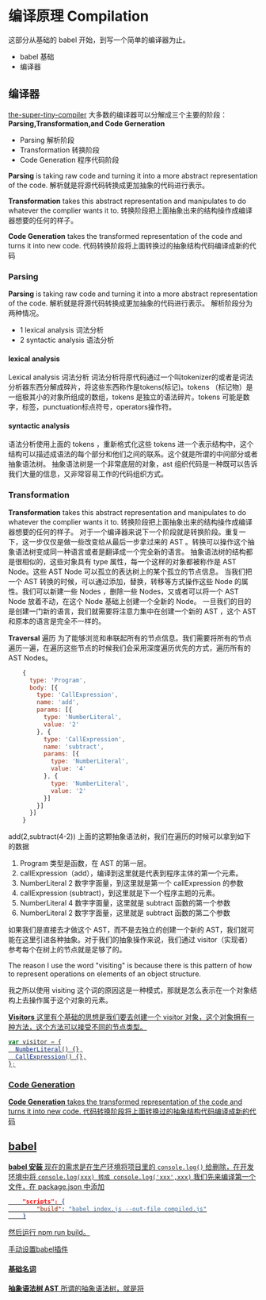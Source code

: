 # 编译原理 Compilation
这部分从基础的 babel 开始，到写一个简单的编译器为止。
* babel 基础
* 编译器

## 编译器
[the-super-tiny-compiler](https://github.com/jamiebuilds/the-super-tiny-compiler)
大多数的编译器可以分解成三个主要的阶段：**Parsing,Transformation,and Code Gerneration**
* Parsing 解析阶段
* Transformation 转换阶段
* Code Generation 程序代码阶段

**Parsing** is taking raw code and turning it into a more abstract representation of the code.
解析就是将源代码转换成更加抽象的代码进行表示。

**Transformation** takes this abstract representation and manipulates to do whatever the complier wants it to.
转换阶段把上面抽象出来的结构操作成编译器想要的任何的样子。

**Code Generation** takes the transformed representation of the code and turns it into new code.
代码转换阶段将上面转换过的抽象结构代码编译成新的代码

### Parsing
**Parsing** is taking raw code and turning it into a more abstract representation of the code.
解析就是将源代码转换成更加抽象的代码进行表示。
解析阶段分为两种情况。
* 1 lexical analysis 词法分析
* 2 syntactic analysis 语法分析

#### lexical analysis
Lexical analysis 词法分析
词法分析将原代码通过一个叫tokenizer的或者是词法分析器东西分解成碎片，将这些东西称作是tokens(标记)。tokens （标记物）是一组极其小的对象所组成的数组，tokens 是独立的语法碎片。tokens 可能是数字，标签，punctuation标点符号，operators操作符。
#### syntactic analysis
语法分析使用上面的 tokens ，重新格式化这些 tokens 进一个表示结构中，这个结构可以描述成语法的每个部分和他们之间的联系。这个就是所谓的中间部分或者抽象语法树。
抽象语法树是一个非常底层的对象，ast 组织代码是一种既可以告诉我们大量的信息，又非常容易工作的代码组织方式。


### Transformation
**Transformation** takes this abstract representation and manipulates to do whatever the complier wants it to.
转换阶段把上面抽象出来的结构操作成编译器想要的任何的样子。
对于一个编译器来说下一个阶段就是转换阶段。重复一下，这一步仅仅是做一些改变给从最后一步拿过来的 AST 。转换可以操作这个抽象语法树变成同一种语言或者是翻译成一个完全新的语言。
抽象语法树的结构都是很相似的，这些对象具有 type 属性，每一个这样的对象都被称作是 AST Node。这些 AST Node 可以孤立的表达树上的某个孤立的节点信息。
当我们把一个 AST 转换的时候，可以通过添加，替换，转移等方式操作这些 Node 的属性。我们可以新建一些 Nodes ，删除一些 Nodes，又或者可以将一个 AST Node 放着不动，在这个 Node 基础上创建一个全新的 Node。
一旦我们的目的是创建一门新的语言，我们就需要将注意力集中在创建一个新的 AST ，这个 AST 和原本的语言是完全不一样的。

**Traversal** 遍历
为了能够浏览和串联起所有的节点信息。我们需要将所有的节点遍历一遍，在遍历这些节点的时候我们会采用深度遍历优先的方式，遍历所有的 AST Nodes。
```js
    {
      type: 'Program',
      body: [{
        type: 'CallExpression',
        name: 'add',
        params: [{
          type: 'NumberLiteral',
          value: '2'
        }, {
          type: 'CallExpression',
          name: 'subtract',
          params: [{
            type: 'NumberLiteral',
            value: '4'
          }, {
            type: 'NumberLiteral',
            value: '2'
          }]
        }]
      }]
    }
```
add(2,subtract(4-2))
上面的这颗抽象语法树，我们在遍历的时候可以拿到如下的数据
1. Program 类型是函数，在 AST 的第一层。
2. callExpression（add），编译到这里就是代表到程序主体的第一个元素。
3. NumberLiteral 2 数字字面量，到这里就是第一个 callExpression 的参数
4. callExpression (subtract)，到这里就是下一个程序主题的元素。
5. NumberLiteral 4 数字字面量，这里就是 subtract 函数的第一个参数
6. NumberLiteral 2 数字字面量，这里就是 subtract 函数的第二个参数

如果我们是直接去才做这个 AST，而不是去独立的创建一个新的 AST，我们就可能在这里引进各种抽象。对于我们的抽象操作来说，我们通过 visitor（实现者） 参考每个在树上的节点就是足够了的。

The reason I use the word "visiting" is because there is this pattern of how to represent operations on elements of an object structure.

我之所以使用 visiting 这个词的原因这是一种模式，那就是怎么表示在一个对象结构上去操作属于这个对象的元素。

 <u>**Visitors**<u>
这里有个基础的思想是我们要去创建一个 visitor 对象，这个对象拥有一种方法，这个方法可以接受不同的节点类型。
```js
var visitor = {
  NumberLiteral() {},
  CallExpression() {},
};
```

### Code Generation
**Code Generation** takes the transformed representation of the code and turns it into new code.
代码转换阶段将上面转换过的抽象结构代码编译成新的代码

## babel
[**babel 安装**](https://github.com/jamiebuilds/babel-handbook/blob/master/translations/zh-Hans/user-handbook.md#toc-babel-cli)
现在的需求是在生产环境将项目里的 `console.log()` 给删除，在开发环境中将 `console.log(xxx) 转成 console.log('xxx',xxx)`
我们先来编译第一个文件，在 package.json 中添加
```json
    "scripts": {
        "build": "babel index.js --out-file compiled.js"
    }
```
然后运行 npm run build。

[手动设置babel插件](https://github.com/jamiebuilds/babel-handbook/blob/master/translations/zh-Hans/plugin-handbook.md)

#### 基础名词
**抽象语法树 AST** 所谓的抽象语法树，就是将

